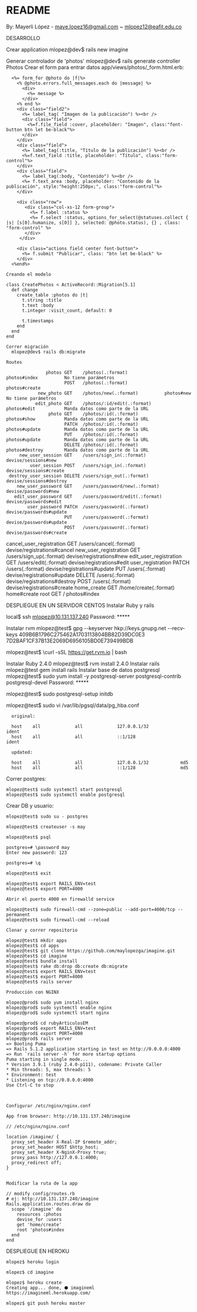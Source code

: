 # README

By: Mayerli López - maye.lopez16@gmail.com ~ mlopez12@eafit.edu.co

DESARROLLO

  Crear application
    mlopez@dev$ rails new imagine

  Generar controlador de 'photos'
    mlopez@dev$ rails generate controller Photos
  Crear el form para entrar datos
      app/views/photos/_form.html.erb:

      <%= form_for @photo do |f|%>
        <% @photo.errors.full_messages.each do |message| %>
          <div>
            <%= message %>
          </div>
        <% end %>
        <div class="field2">
          <%= label_tag( "Imagen de la publicación") %><br />
          <div class="field">
            <%=f.file_field :cover, placeholder: "Imagen", class:"font-button btn let be-black"%>
          </div>
        </div>
        <div class="field">
          <%= label_tag(:title, "Título de la publicación") %><br />
          <%=f.text_field :title, placeholder: "Título", class:"form-control"%>
        </div>
        <div class="field">
          <%= label_tag(:body, "Contenido") %><br />
          <%= f.text_area :body, placeholder: "Contenido de la publicación", style:"height:250px;", class:"form-control"%>
        </div>

        <div class="row">
           <div class="col-xs-12 form-group">
             <%= f.label :status %>
             <%= f.select :status, options_for_select(@statuses.collect { |s| [s[0].humanize, s[0]] }, selected: @photo.status), {} , class: "form-control" %>
           </div>
         </div>

        <div class="actions field center font-button">
          <%= f.submit "Publicar", class: "btn let be-black" %>
        </div>
      <%end%>

    Creando el modelo

    class CreatePhotos < ActiveRecord::Migration[5.1]
      def change
        create_table :photos do |t|
          t.string :title
          t.text :body
          t.integer :visit_count, default: 0

          t.timestamps
        end
      end
    end

    Correr migración
      mlopez@dev$ rails db:migrate

    Routes

                   photos GET    /photos(.:format)              photos#index          No tiene parámetros
                          POST   /photos(.:format)              photos#create
                new_photo GET    /photos/new(.:format)          photos#new            No tiene parámetros
               edit_photo GET    /photos/:id/edit(.:format)     photos#edit           Manda datos como parte de la URL
                    photo GET    /photos/:id(.:format)          photos#show           Manda datos como parte de la URL
                          PATCH  /photos/:id(.:format)          photos#update         Manda datos como parte de la URL
                          PUT    /photos/:id(.:format)          photos#update         Manda datos como parte de la URL
                          DELETE /photos/:id(.:format)          photos#destroy        Manda datos como parte de la URL
         new_user_session GET    /users/sign_in(.:format)       devise/sessions#new
             user_session POST   /users/sign_in(.:format)       devise/sessions#create
     destroy_user_session DELETE /users/sign_out(.:format)      devise/sessions#destroy
        new_user_password GET    /users/password/new(.:format)  devise/passwords#new
       edit_user_password GET    /users/password/edit(.:format) devise/passwords#edit
            user_password PATCH  /users/password(.:format)      devise/passwords#update
                          PUT    /users/password(.:format)      devise/passwords#update
                          POST   /users/password(.:format)      devise/passwords#create
  cancel_user_registration GET   /users/cancel(.:format)        devise/registrations#cancel
    new_user_registration GET    /users/sign_up(.:format)       devise/registrations#new
   edit_user_registration GET    /users/edit(.:format)          devise/registrations#edit
        user_registration PATCH  /users(.:format)               devise/registrations#update
                          PUT    /users(.:format)               devise/registrations#update
                          DELETE /users(.:format)               devise/registrations#destroy
                          POST   /users(.:format)               devise/registrations#create
              home_create GET    /home/create(.:format)         home#create
                     root GET    /                              photos#index



DESPLIEGUE EN UN SERVIDOR CENTOS
  Instalar Ruby y rails

  local$ ssh mlopez@10.131.137.240
  Password: *****

  Instalar rvm
  mlopez@test$ gpg --keyserver hkp://keys.gnupg.net --recv-keys 409B6B1796C275462A1703113804BB82D39DC0E3 7D2BAF1CF37B13E2069D6956105BD0E739499BDB

  mlopez@test$ \curl -sSL https://get.rvm.io | bash

  Instalar Ruby 2.4.0
   mlopez@test$ rvm install 2.4.0
  Instalar rails
   mlopez@test gem install rails
  Instalar base de datos postgresql
   mlopez@test$ sudo yum install -y postgresql-server postgresql-contrib postgresql-devel
   Password: *****

   mlopez@test$ sudo postgresql-setup initdb

   mlopez@test$ sudo vi /var/lib/pgsql/data/pg_hba.conf

      original:

      host    all             all             127.0.0.1/32            ident
      host    all             all             ::1/128                 ident

      updated:

      host    all             all             127.0.0.1/32            md5
      host    all             all             ::1/128                 md5

  Correr postgres:

    mlopez@test$ sudo systemctl start postgresql
    mlopez@test$ sudo systemctl enable postgresql

  Crear DB y usuario:

    mlopez@test$ sudo su - postgres

    mlopez@test$ createuser -s may

    mlopez@test$ psql

    postgres=# \password may
    Enter new password: 123

    postgres=# \q

    mlopez@test$ exit

    mlopez@test$ export RAILS_ENV=test
    mlopez@test$ export PORT=4000

    Abrir el puerto 4000 en firewalld service

    mlopez@test$ sudo firewall-cmd --zone=public --add-port=4000/tcp --permanent
    mlopez@test$ sudo firewall-cmd --reload

    Clonar y correr repositorio

    mlopez@test$ mkdir apps
    mlopez@test$ cd apps
    mlopez@test$ git clone https://github.com/maylopezga/imagine.git
    mlopez@test$ cd imagine
    mlopez@test$ bundle install
    mlopez@test$ rake db:drop db:create db:migrate
    mlopez@test$ export RAILS_ENV=test
    mlopez@test$ export PORT=4000
    mlopez@test$ rails server

    Producción con NGINX

    mlopez@prod$ sudo yum install nginx
    mlopez@prod$ sudo systemctl enable nginx
    mlopez@prod$ sudo systemctl start nginx

    mlopez@prod$ cd rubyArticulosEM
    mlopez@prod$ export RAILS_ENV=test
    mlopez@prod$ export PORT=4000
    mlopez@prod$ rails server
    => Booting Puma
    => Rails 5.1.2 application starting in test on http://0.0.0.0:4000
    => Run `rails server -h` for more startup options
    Puma starting in single mode...
    * Version 3.9.1 (ruby 2.4.0-p111), codename: Private Caller
    * Min threads: 5, max threads: 5
    * Environment: test
    * Listening on tcp://0.0.0.0:4000
    Use Ctrl-C to stop



    Configurar /etc/nginx/nginx.conf

    App from browser: http://10.131.137.240/imagine

    // /etc/nginx/nginx.conf

    location /imagine/ {
      proxy_set_header X-Real-IP $remote_addr;
      proxy_set_header HOST $http_host;
      proxy_set_header X-NginX-Proxy true;
      proxy_pass http://127.0.0.1:4000;
      proxy_redirect off;
    }


    Modificar la ruta de la app

    // modify config/routes.rb
    # ej: http://10.131.137.240/imagine
    Rails.application.routes.draw do
      scope '/imagine' do
        resources :photos
        devise_for :users
        get 'home/create'
        root 'photos#index
      end
    end

DESPLIEGUE EN HEROKU

    mlopez$ heroku login

    mlopez$ cd imagine

    mlopez$ heroku create
    Creating app... done, ⬢ imagineml
    https://imagineml.herokuapp.com/

    mlopez$ git push heroku master
